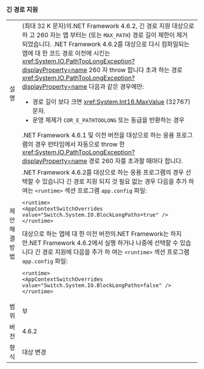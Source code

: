### <a name="long-path-support"></a>긴 경로 지원

|   |   |
|---|---|
|설명|(최대 32 K 문자)의.NET Framework 4.6.2, 긴 경로 지원 대상으로 하 고 260 자는 앱 부터는 (또는 <code>MAX_PATH</code>) 경로 길이 제한이 제거 되었습니다. .NET Framework 4.6.2를 대상으로 다시 컴파일되는 앱에 대 한 코드 경로 이전에 시킨는 <xref:System.IO.PathTooLongException?displayProperty=name> 260 자 throw 합니다 초과 하는 경로 <xref:System.IO.PathTooLongException?displayProperty=name> 다음과 같은 경우에만:<ul><li>경로 길이 보다 크면 <xref:System.Int16.MaxValue> (32767) 문자.</li><li>운영 체제가 <code>COR_E_PATHTOOLONG</code> 또는 동급을 반환하는 경우</li></ul>.NET Framework 4.6.1 및 이전 버전을 대상으로 하는 응용 프로그램의 경우 런타임에서 자동으로 throw 한 <xref:System.IO.PathTooLongException?displayProperty=name> 경로 260 자를 초과할 때마다 합니다.|
|제안 해결 방법|.NET Framework 4.6.2를 대상으로 하는 응용 프로그램의 경우 선택할 수 있습니다 긴 경로 지원 되지 것 필요 없는 경우 다음을 추가 하 여는 <code>&lt;runtime&gt;</code> 섹션 프로그램 <code>app.config</code> 파일:<pre><code class="language-xml">&lt;runtime&gt;&#13;&#10;&lt;AppContextSwitchOverrides value=&quot;Switch.System.IO.BlockLongPaths=true&quot; /&gt;&#13;&#10;&lt;/runtime&gt;&#13;&#10;</code></pre>대상으로 하는 앱에 대 한 이전 버전의.NET Framework는 하지만.NET Framework 4.6.2에서 실행 하거나 나중에 선택할 수 있습니다 긴 경로 지원에 다음을 추가 하 여는 <code>&lt;runtime&gt;</code> 섹션 프로그램 <code>app.config</code> 파일:<pre><code class="language-xml">&lt;runtime&gt;&#13;&#10;&lt;AppContextSwitchOverrides value=&quot;Switch.System.IO.BlockLongPaths=false&quot; /&gt;&#13;&#10;&lt;/runtime&gt;&#13;&#10;</code></pre>|
|범위|부|
|버전|4.6.2|
|형식|대상 변경|

